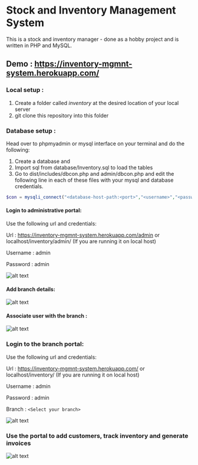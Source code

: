 # Stock and Inventory Management System
This is a stock and inventory manager - done as a hobby project and is written in PHP and MySQL.

## Demo : https://inventory-mgmnt-system.herokuapp.com/

### Local setup :

1. Create a folder called *inventory* at the desired location of your local server
2. git clone this repository into this folder

### Database setup :

Head over to phpmyadmin or mysql interface on your terminal and do the following:
1. Create a database and
2. Import sql from database/Inventory.sql to load the tables
3. Go to dist/includes/dbcon.php and admin/dbcon.php and edit the following line in each of these files with your mysql and database credentials.
```php
$con = mysqli_connect("<database-host-path:<port>","<username>","<password>","<database-name>");
```

#### Login to administrative portal:

Use the following url and credentials:

Url : https://inventory-mgmnt-system.herokuapp.com/admin or localhost/inventory/admin/ (If you are running it on local host)

Username : admin

Password : admin

![alt text](https://github.com/Raxerz/stock-and-inventory-management-system/blob/master/screenshots/screen-1.png "Admin Login")

#### Add branch details:

![alt text](https://github.com/Raxerz/stock-and-inventory-management-system/blob/master/screenshots/screen-3.png "Add Branch Details")

#### Associate user with the branch :

![alt text](https://github.com/Raxerz/stock-and-inventory-management-system/blob/master/screenshots/screen-2.png "Associate user with Branch")

### Login to the branch portal:

Use the following url and credentials:

Url : https://inventory-mgmnt-system.herokuapp.com/ or localhost/inventory/ (If you are running it on local host)
   
Username : admin 
   
Password : admin
   
Branch : ```<Select your branch>```

![alt text](https://github.com/Raxerz/stock-and-inventory-management-system/blob/master/screenshots/screen-5.png "Login to branch details")

### Use the portal to add customers, track inventory and generate invoices

![alt text](https://github.com/Raxerz/stock-and-inventory-management-system/blob/master/screenshots/screen-4.png "Access Portal")
